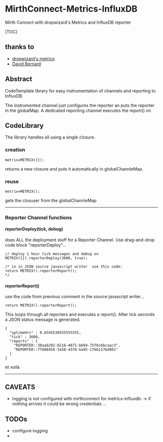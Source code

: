 # MirthConnect-Metrics-InfluxDB
Mirth Connect with dropwizard's Metrics and InfluxDB reporter

[TOC]

## thanks to
* [dropwizard's metrics](http://metrics.dropwizard.io)
* [David Bernard](https://github.com/davidB/metrics-influxdb)

## Abstract
CodeTemplate library for easy instrumentation of channels and reporting to InfluxDB

The instrumented channel just configures the reporter an puts the reporter in the globalMap.
A dedicated reporting channel executes the report() on 

## CodeLibrary
The library handles all using a single closure.
### creation
	metrix=METRIX({});
returns a new closure and puts it automatically in globalChannleMap.
### reuse
	metrix=METRIX();
gets the closuser from the globalChannleMap

* * *

### Reporter Channel functions

#### reporterDeploy(tick, debug)
does ALL the deployment stuff for a Reporter Channel.
Use drag-and-drop code block "reporterDeploy"...

    // deploy 1 hour tick messages and debug on
    METRIX({}).reporterDeploy(3600, true);

    /* in in JSON source javascript writer  use this code:
    return METRIX().reporterReport();
    */

#### reporterReport()
use the code from previous comment in the source javascript writer...

    return METRIX().reporterReport();

This loops through all reporters and executes a report(). After tick seconds a JSON status message is generated.
```
{
  "uptimeHrs" : 0.6545530555555555,
  "tick" : 3600,
  "reports" : [
    "REPORTER::30aab292-0216-4071-b694-75f6c6bcaac3",
    "REPORTER::ff608456-3a58-43f0-ba95-176b117bd981"
  ]
}
```
et voilà


* * *

## CAVEATS

* logging is not configured with mirthconnect for metrics-influxdb: -> if nothing arrives it could be wrong credentials ...

## TODOs
* configure logging
* 
